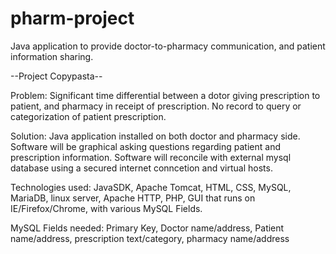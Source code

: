 # pharm-project
Java application to provide doctor-to-pharmacy communication, and patient information sharing.

--Project Copypasta--

Problem:
  Significant time differential between a dotor giving prescription to patient, and pharmacy in receipt of prescription. No record to query or categorization of patient prescription.
 
Solution:
  Java application installed on both doctor and pharmacy side.
  Software will be graphical asking questions regarding patient and prescription information. Software will reconcile with external mysql database using a secured internet conncetion and virtual hosts.
 
Technologies used:
  JavaSDK, Apache Tomcat, HTML, CSS, MySQL, MariaDB, linux server, Apache HTTP, PHP, GUI that runs on IE/Firefox/Chrome, with various MySQL Fields.
  
  MySQL Fields needed:
    Primary Key, Doctor name/address, Patient name/address, prescription text/category, pharmacy name/address
